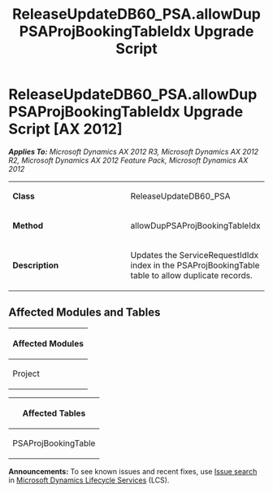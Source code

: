 ﻿---
title: ReleaseUpdateDB60_PSA.allowDupPSAProjBookingTableIdx Upgrade Script
TOCTitle: ReleaseUpdateDB60_PSA.allowDupPSAProjBookingTableIdx Upgrade Script
ms:assetid: c5881e78-0cbd-7519-341c-5f514d47d107
ms:mtpsurl: https://msdn.microsoft.com/en-us/library/JJ719521(v=AX.60)
ms:contentKeyID: 49711089
ms.date: 05/18/2015
mtps_version: v=AX.60
---

# ReleaseUpdateDB60\_PSA.allowDupPSAProjBookingTableIdx Upgrade Script [AX 2012]


_**Applies To:** Microsoft Dynamics AX 2012 R3, Microsoft Dynamics AX 2012 R2, Microsoft Dynamics AX 2012 Feature Pack, Microsoft Dynamics AX 2012_

<table>
<colgroup>
<col style="width: 50%" />
<col style="width: 50%" />
</colgroup>
<tbody>
<tr class="odd">
<td><p><strong>Class</strong></p></td>
<td><p>ReleaseUpdateDB60_PSA</p></td>
</tr>
<tr class="even">
<td><p><strong>Method</strong></p></td>
<td><p>allowDupPSAProjBookingTableIdx</p></td>
</tr>
<tr class="odd">
<td><p><strong>Description</strong></p></td>
<td><p>Updates the ServiceRequestIdIdx index in the PSAProjBookingTable table to allow duplicate records.</p></td>
</tr>
</tbody>
</table>


## Affected Modules and Tables

<table>
<colgroup>
<col style="width: 100%" />
</colgroup>
<thead>
<tr class="header">
<th><p>Affected Modules</p></th>
</tr>
</thead>
<tbody>
<tr class="odd">
<td><p>Project</p></td>
</tr>
</tbody>
</table>


<table>
<colgroup>
<col style="width: 100%" />
</colgroup>
<thead>
<tr class="header">
<th><p>Affected Tables</p></th>
</tr>
</thead>
<tbody>
<tr class="odd">
<td><p>PSAProjBookingTable</p></td>
</tr>
</tbody>
</table>

  
**Announcements:** To see known issues and recent fixes, use [Issue search](http://go.microsoft.com/fwlink/?linkid=389258) in [Microsoft Dynamics Lifecycle Services](http://go.microsoft.com/fwlink/?linkid=306505) (LCS).

